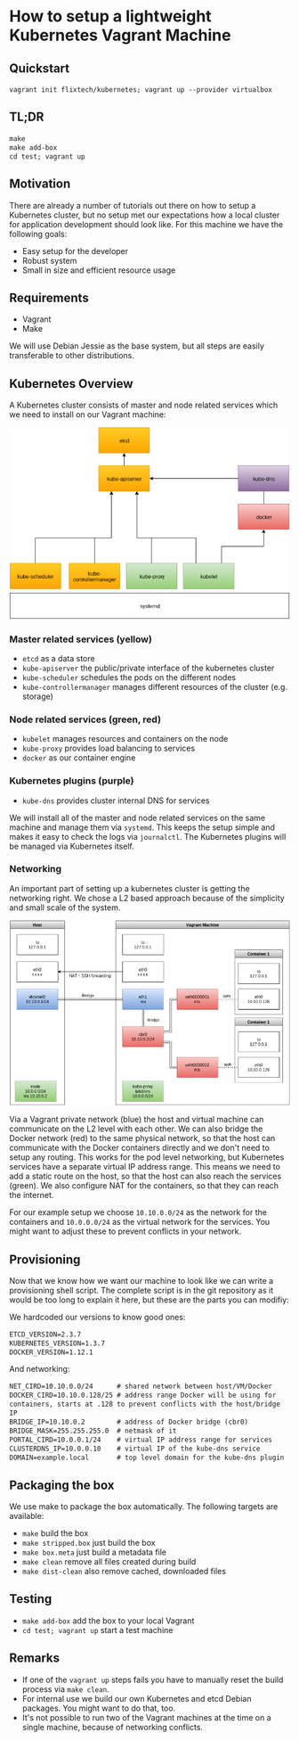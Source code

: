 # How to setup a lightweight Kubernetes Vagrant Machine

## Quickstart

```
vagrant init flixtech/kubernetes; vagrant up --provider virtualbox
```

## TL;DR

```
make
make add-box
cd test; vagrant up
```

## Motivation
There are already a number of tutorials out there on how to setup a Kubernetes cluster, but no setup met our expectations how a local cluster for application development should look like. For this machine we have the following goals:

- Easy setup for the developer
- Robust system
- Small in size and efficient resource usage

## Requirements

- Vagrant
- Make

We will use Debian Jessie as the base system, but all steps are easily transferable to other distributions.
## Kubernetes Overview
A Kubernetes cluster consists of master and node related services which we need to install on our Vagrant machine:

![Kubernetes Overview](doc/overview.png)

### Master related services (yellow)
- `etcd` as a data store
- `kube-apiserver` the public/private interface of the kubernetes cluster
- `kube-scheduler` schedules the pods on the different nodes
- `kube-controllermanager` manages different resources of the cluster (e.g. storage)

### Node related services (green, red)
- `kubelet` manages resources and containers on the node
- `kube-proxy` provides load balancing to services
- `docker` as our container engine

### Kubernetes plugins (purple)
- `kube-dns` provides cluster internal DNS for services

We will install all of the master and node related services on the same machine and manage them via `systemd`. This keeps the setup simple and makes it easy to check the logs via `journalctl`. The Kubernetes plugins will be managed via Kubernetes itself.

### Networking
An important part of setting up a kubernetes cluster is getting the networking right.
We chose a L2 based approach because of the simplicity and small scale of the system.

![Kubernetes Overview](doc/networking.png)

Via a Vagrant private network (blue) the host and virtual machine can communicate on the L2 level with each other.
We can also bridge the Docker network (red) to the same physical network, so that the host can communicate with the Docker containers directly and we don't need to setup any routing.
This works for the pod level networking, but Kubernetes services have a separate virtual IP address range.
This means we need to add a static route on the host, so that the host can also reach the services (green).
We also configure NAT for the containers, so that they can reach the internet.

For our example setup we choose `10.10.0.0/24` as the network for the containers and `10.0.0.0/24` as the virtual network for the services. You might want to adjust these to prevent conflicts in your network.

## Provisioning
Now that we know how we want our machine to look like we can write a provisioning shell script. The complete script is in the git repository as it would be too long to explain it here, but these are the parts you can modifiy:

We hardcoded our versions to know good ones:
```
ETCD_VERSION=2.3.7
KUBERNETES_VERSION=1.3.7
DOCKER_VERSION=1.12.1
```

And networking:
```
NET_CIRD=10.10.0.0/24      # shared network between host/VM/Docker
DOCKER_CIRD=10.10.0.128/25 # address range Docker will be using for containers, starts at .128 to prevent conflicts with the host/bridge IP
BRIDGE_IP=10.10.0.2        # address of Docker bridge (cbr0)
BRIDGE_MASK=255.255.255.0  # netmask of it
PORTAL_CIRD=10.0.0.1/24    # virtual IP address range for services
CLUSTERDNS_IP=10.0.0.10    # virtual IP of the kube-dns service
DOMAIN=example.local       # top level domain for the kube-dns plugin
```

## Packaging the box
We use make to package the box automatically. The following targets are available:

- `make` build the box
- `make stripped.box` just build the box
- `make box.meta` just build a metadata file
- `make clean` remove all files created during build
- `make dist-clean` also remove cached, downloaded files

## Testing

- `make add-box` add the box to your local Vagrant
- `cd test; vagrant up` start a test machine

## Remarks
- If one of the `vagrant up` steps fails you have to manually reset the build process via `make clean`.
- For internal use we build our own Kubernetes and etcd Debian packages. You might want to do that, too.
- It's not possible to run two of the Vagrant machines at the time on a single machine, because of networking conflicts.